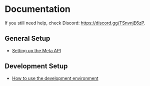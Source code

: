 # Documentation

If you still need help, check Discord: https://discord.gg/TSnvnjE6zP.

## General Setup

- [Setting up the Meta API](meta.md "Meta API setup instructions")

## Development Setup

- [How to use the development environment](development.md "Development environment setup instructions")